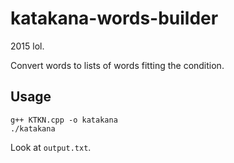 # katakana-words-builder

2015 lol.

Convert words to lists of words fitting the condition.

## Usage

```
g++ KTKN.cpp -o katakana
./katakana
```
Look at `output.txt`.
